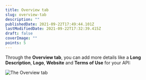 ```yaml
---
title: Overview tab
slug: overview-tab
description: ""
publishedDate: 2021-09-22T17:49:44.101Z
lastModifiedDate: 2021-09-22T17:32:39.415Z
draft: false
coverImage: ""
points: 5
---
```


Through the **Overview tab**, you can add more details like a **Long Description**, **Logo**, **Website** and **Terms of Use** for your API:

![The Overview tab](https://raw.githubusercontent.com/RapidAPI/DevRel-Stack-Data/dev/learn/courses/rapidapi-hub-provider/images/image4.png)
